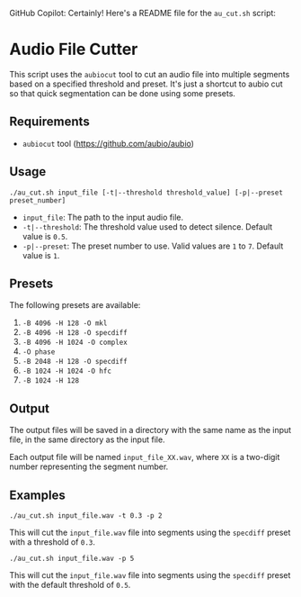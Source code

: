 GitHub Copilot: Certainly! Here's a README file for the `au_cut.sh` script:

# Audio File Cutter

This script uses the `aubiocut` tool to cut an audio file into multiple segments based on a specified threshold and preset. It's just a shortcut to aubio cut so that quick segmentation can be done using some presets. 

## Requirements

- `aubiocut` tool (https://github.com/aubio/aubio)

## Usage

```shell
./au_cut.sh input_file [-t|--threshold threshold_value] [-p|--preset preset_number]
```

- `input_file`: The path to the input audio file.
- `-t|--threshold`: The threshold value used to detect silence. Default value is `0.5`.
- `-p|--preset`: The preset number to use. Valid values are `1` to `7`. Default value is `1`.

## Presets

The following presets are available:

1. `-B 4096 -H 128 -O mkl`
2. `-B 4096 -H 128 -O specdiff`
3. `-B 4096 -H 1024 -O complex`
4. `-O phase`
5. `-B 2048 -H 128 -O specdiff`
6. `-B 1024 -H 1024 -O hfc`
7. `-B 1024 -H 128`

## Output

The output files will be saved in a directory with the same name as the input file, in the same directory as the input file.

Each output file will be named `input_file_XX.wav`, where `XX` is a two-digit number representing the segment number.

## Examples

```shell
./au_cut.sh input_file.wav -t 0.3 -p 2
```

This will cut the `input_file.wav` file into segments using the `specdiff` preset with a threshold of `0.3`.

```shell
./au_cut.sh input_file.wav -p 5
```

This will cut the `input_file.wav` file into segments using the `specdiff` preset with the default threshold of `0.5`.